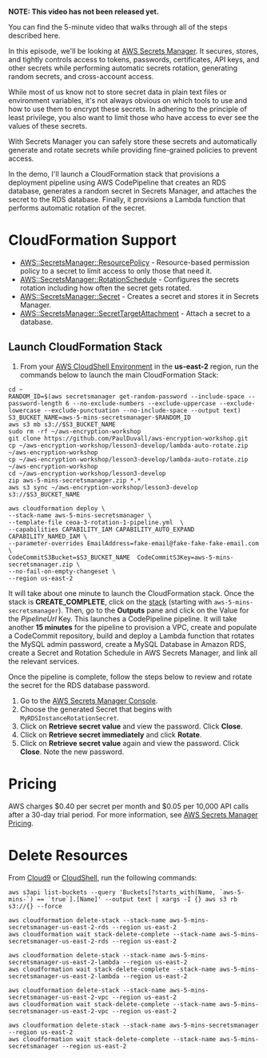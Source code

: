 **NOTE: This video has not been released yet.**

You can find the 5-minute video that walks through all of the steps described here. 

In this episode, we'll be looking at [AWS Secrets Manager](https://aws.amazon.com/secrets-manager/). It secures, stores, and tightly controls access to tokens, passwords, certificates, API keys, and other secrets while performing automatic secrets rotation, generating random secrets, and cross-account access.

While most of us know not to store secret data in plain text files or environment variables, it's not always obvious on which tools to use and how to use them to encrypt these secrets. In adhering to the principle of least privilege, you also want to limit those who have access to ever see the values of these secrets.

With Secrets Manager you can safely store these secrets and automatically generate and rotate secrets while providing fine-grained policies to prevent access.

In the demo, I'll launch a CloudFormation stack that provisions a deployment pipeline using AWS CodePipeline that creates an RDS database, generates a random secret in Secrets Manager, and attaches the secret to the RDS database. Finally, it provisions a Lambda function that performs automatic rotation of the secret.

# CloudFormation Support
* [AWS::SecretsManager::ResourcePolicy](https://docs.aws.amazon.com/AWSCloudFormation/latest/UserGuide/aws-resource-secretsmanager-resourcepolicy.html) - Resource-based permission policy to a secret to limit access to only those that need it.
* [AWS::SecretsManager::RotationSchedule](https://docs.aws.amazon.com/AWSCloudFormation/latest/UserGuide/aws-resource-secretsmanager-rotationschedule.html) - Configures the secrets rotation including how often the secret gets rotated. 
* [AWS::SecretsManager::Secret](https://docs.aws.amazon.com/AWSCloudFormation/latest/UserGuide/aws-resource-secretsmanager-secret.html) - Creates a secret and stores it in Secrets Manager.
* [AWS::SecretsManager::SecretTargetAttachment](https://docs.aws.amazon.com/AWSCloudFormation/latest/UserGuide/aws-resource-secretsmanager-secrettargetattachment.html) - Attach a secret to a database.

## Launch CloudFormation Stack
1. From your [AWS CloudShell Environment](https://us-east-2.console.aws.amazon.com/cloudshell/home?region=us-east-2#) in the **us-east-2** region, run the commands below to launch the main CloudFormation Stack:

```
cd ~
RANDOM_ID=$(aws secretsmanager get-random-password --include-space --password-length 6 --no-exclude-numbers --exclude-uppercase --exclude-lowercase --exclude-punctuation --no-include-space --output text)
S3_BUCKET_NAME=aws-5-mins-secretsmanager-$RANDOM_ID
aws s3 mb s3://$S3_BUCKET_NAME
sudo rm -rf ~/aws-encryption-workshop
git clone https://github.com/PaulDuvall/aws-encryption-workshop.git
cp ~/aws-encryption-workshop/lesson3-develop/lambda-auto-rotate.zip ~/aws-encryption-workshop
cp ~/aws-encryption-workshop/lesson3-develop/lambda-auto-rotate.zip ~/aws-encryption-workshop
cd ~/aws-encryption-workshop/lesson3-develop
zip aws-5-mins-secretsmanager.zip *.*
aws s3 sync ~/aws-encryption-workshop/lesson3-develop s3://$S3_BUCKET_NAME

aws cloudformation deploy \
--stack-name aws-5-mins-secretsmanager \
--template-file ceoa-3-rotation-1-pipeline.yml  \
--capabilities CAPABILITY_IAM CAPABILITY_AUTO_EXPAND CAPABILITY_NAMED_IAM \
--parameter-overrides EmailAddress=fake-email@fake-fake-fake-email.com \
CodeCommitS3Bucket=$S3_BUCKET_NAME  CodeCommitS3Key=aws-5-mins-secretsmanager.zip \
--no-fail-on-empty-changeset \
--region us-east-2
```

It will take about one minute to launch the CloudFormation stack. Once the stack is **CREATE_COMPLETE**, click on the [stack](https://us-east-2.console.aws.amazon.com/cloudformation/home?region=us-east-2#/stacks/) (starting with `aws-5-mins-secretsmanager`). Then, go to the **Outputs** pane and click on the Value for the *PipelineUrl* Key. This launches a CodePipeline pipeline. It will take another **15 minutes** for the pipeline to provision a VPC, create and populate a CodeCommit repository, build and deploy a Lambda function that rotates the MySQL admin password, create a MySQL Database in Amazon RDS, create a Secret and Rotation Schedule in AWS Secrets Manager, and link all the relevant services.

Once the pipeline is complete, follow the steps below to review and rotate the secret for the RDS database password. 

1. Go to the [AWS Secrets Manager Console](https://us-east-2.console.aws.amazon.com/secretsmanager/home?region=us-east-2#!/listSecrets). 
1. Choose the generated Secret that begins with `MyRDSInstanceRotationSecret`.
1. Click on **Retrieve secret value** and view the password. Click **Close**.
1. Click on **Retrieve secret immediately** and click **Rotate**.
1. Click on **Retrieve secret value** again and view the password. Click **Close**. Note the new password. 

# Pricing
AWS charges $0.40 per secret per month and $0.05 per 10,000 API calls after a 30-day trial period. For more information, see [AWS Secrets Manager Pricing](https://aws.amazon.com/secrets-manager/pricing/).

# Delete Resources

From [Cloud9](https://us-east-2.console.aws.amazon.com/cloud9/) or [CloudShell](https://us-east-2.console.aws.amazon.com/cloudshell/home?region=us-east-2#), run the following commands: 
```
aws s3api list-buckets --query 'Buckets[?starts_with(Name, `aws-5-mins-`) == `true`].[Name]' --output text | xargs -I {} aws s3 rb s3://{} --force

aws cloudformation delete-stack --stack-name aws-5-mins-secretsmanager-us-east-2-rds --region us-east-2
aws cloudformation wait stack-delete-complete --stack-name aws-5-mins-secretsmanager-us-east-2-rds --region us-east-2

aws cloudformation delete-stack --stack-name aws-5-mins-secretsmanager-us-east-2-lambda --region us-east-2
aws cloudformation wait stack-delete-complete --stack-name aws-5-mins-secretsmanager-us-east-2-lambda --region us-east-2

aws cloudformation delete-stack --stack-name aws-5-mins-secretsmanager-us-east-2-vpc --region us-east-2
aws cloudformation wait stack-delete-complete --stack-name aws-5-mins-secretsmanager-us-east-2-vpc --region us-east-2

aws cloudformation delete-stack --stack-name aws-5-mins-secretsmanager --region us-east-2
aws cloudformation wait stack-delete-complete --stack-name aws-5-mins-secretsmanager --region us-east-2

```